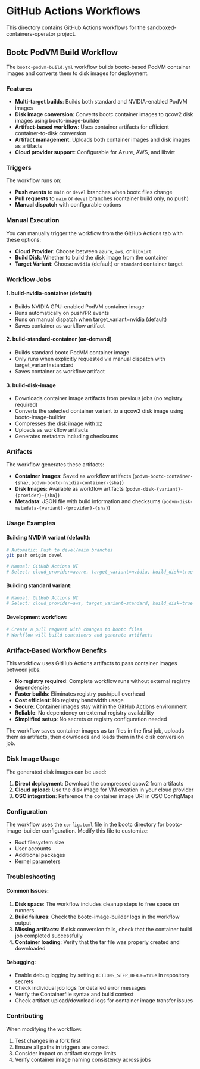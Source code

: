 # GitHub Actions Workflows

This directory contains GitHub Actions workflows for the sandboxed-containers-operator project.

## Bootc PodVM Build Workflow

The `bootc-podvm-build.yml` workflow builds bootc-based PodVM container images and converts them to disk images for deployment.

### Features

- **Multi-target builds**: Builds both standard and NVIDIA-enabled PodVM images
- **Disk image conversion**: Converts bootc container images to qcow2 disk images using bootc-image-builder
- **Artifact-based workflow**: Uses container artifacts for efficient container-to-disk conversion
- **Artifact management**: Uploads both container images and disk images as artifacts
- **Cloud provider support**: Configurable for Azure, AWS, and libvirt

### Triggers

The workflow runs on:
- **Push events** to `main` or `devel` branches when bootc files change
- **Pull requests** to `main` or `devel` branches (container build only, no push)
- **Manual dispatch** with configurable options

### Manual Execution

You can manually trigger the workflow from the GitHub Actions tab with these options:

- **Cloud Provider**: Choose between `azure`, `aws`, or `libvirt`
- **Build Disk**: Whether to build the disk image from the container
- **Target Variant**: Choose `nvidia` (default) or `standard` container target



### Workflow Jobs

#### 1. build-nvidia-container (default)
- Builds NVIDIA GPU-enabled PodVM container image
- Runs automatically on push/PR events
- Runs on manual dispatch when target_variant=nvidia (default)
- Saves container as workflow artifact

#### 2. build-standard-container (on-demand)
- Builds standard bootc PodVM container image  
- Only runs when explicitly requested via manual dispatch with target_variant=standard
- Saves container as workflow artifact

#### 3. build-disk-image
- Downloads container image artifacts from previous jobs (no registry required)
- Converts the selected container variant to a qcow2 disk image using bootc-image-builder
- Compresses the disk image with xz
- Uploads as workflow artifacts
- Generates metadata including checksums

### Artifacts

The workflow generates these artifacts:

- **Container Images**: Saved as workflow artifacts (`podvm-bootc-container-{sha}`, `podvm-bootc-nvidia-container-{sha}`)
- **Disk Images**: Available as workflow artifacts (`podvm-disk-{variant}-{provider}-{sha}`)
- **Metadata**: JSON file with build information and checksums (`podvm-disk-metadata-{variant}-{provider}-{sha}`)

### Usage Examples

#### Building NVIDIA variant (default):
```bash
# Automatic: Push to devel/main branches
git push origin devel

# Manual: GitHub Actions UI
# Select: cloud_provider=azure, target_variant=nvidia, build_disk=true
```

#### Building standard variant:
```bash
# Manual: GitHub Actions UI  
# Select: cloud_provider=aws, target_variant=standard, build_disk=true
```

#### Development workflow:
```bash
# Create a pull request with changes to bootc files
# Workflow will build containers and generate artifacts
```

### Artifact-Based Workflow Benefits

This workflow uses GitHub Actions artifacts to pass container images between jobs:

- **No registry required**: Complete workflow runs without external registry dependencies
- **Faster builds**: Eliminates registry push/pull overhead
- **Cost efficient**: No registry bandwidth usage
- **Secure**: Container images stay within the GitHub Actions environment
- **Reliable**: No dependency on external registry availability
- **Simplified setup**: No secrets or registry configuration needed

The workflow saves container images as tar files in the first job, uploads them as artifacts, then downloads and loads them in the disk conversion job.

### Disk Image Usage

The generated disk images can be used:

1. **Direct deployment**: Download the compressed qcow2 from artifacts
2. **Cloud upload**: Use the disk image for VM creation in your cloud provider
3. **OSC integration**: Reference the container image URI in OSC ConfigMaps

### Configuration

The workflow uses the `config.toml` file in the bootc directory for bootc-image-builder configuration. Modify this file to customize:

- Root filesystem size
- User accounts
- Additional packages
- Kernel parameters

### Troubleshooting

#### Common Issues:

1. **Disk space**: The workflow includes cleanup steps to free space on runners
2. **Build failures**: Check the bootc-image-builder logs in the workflow output
3. **Missing artifacts**: If disk conversion fails, check that the container build job completed successfully
4. **Container loading**: Verify that the tar file was properly created and downloaded

#### Debugging:

- Enable debug logging by setting `ACTIONS_STEP_DEBUG=true` in repository secrets
- Check individual job logs for detailed error messages
- Verify the Containerfile syntax and build context
- Check artifact upload/download logs for container image transfer issues

### Contributing

When modifying the workflow:

1. Test changes in a fork first
2. Ensure all paths in triggers are correct
3. Consider impact on artifact storage limits
4. Verify container image naming consistency across jobs
